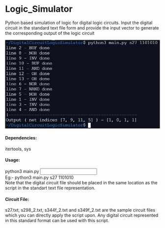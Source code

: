 # Logic_Simulator <br>
Python based simulation of logic for digital logic circuits. Input the digital circuit in the standard text file form and provide the input vector to generate the corresponding output of the logic circuit

![](Images/LogicSim.jpg)

<h4> Dependencies: </h4>
itertools, sys

<h4> Usage: </h4> 
python3 main.py <circuit name> <input vector> <br>
Eg:- python3 main.py s27 1101010 <br>
  Note that the digital circuit file should be placed in the same location as the script in the standart text file representation.

<h4> Circuit File: </h4>
s27.txt, s298_2.txt, s344f_2.txt and s349f_2.txt are the sample circuit files which you can directly apply the script upon. Any digital circuit represented in this standard format can be used with this script.
